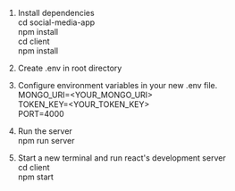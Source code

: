 1. Install dependencies <br/>
    cd social-media-app  <br/>
    npm install<br/>
    cd client<br/>
    npm install<br/>

2. Create .env in root directory

3. Configure environment variables in your new .env file.<br/>
    MONGO_URI=<YOUR_MONGO_URI> <br/>
    TOKEN_KEY=<YOUR_TOKEN_KEY><br/>
    PORT=4000<br/>

4. Run the server<br/>
    npm run server

5. Start a new terminal and run react's development server<br/>
    cd client<br/>
    npm start
